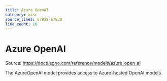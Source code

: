 ```yaml
---
title: Azure OpenAI
category: misc
source_lines: 67828-67838
line_count: 10
---
```


# Azure OpenAI
Source: https://docs.agno.com/reference/models/azure_open_ai



The AzureOpenAI model provides access to Azure-hosted OpenAI models.

<Snippet file="model-azure-openaiparams.mdx" />


